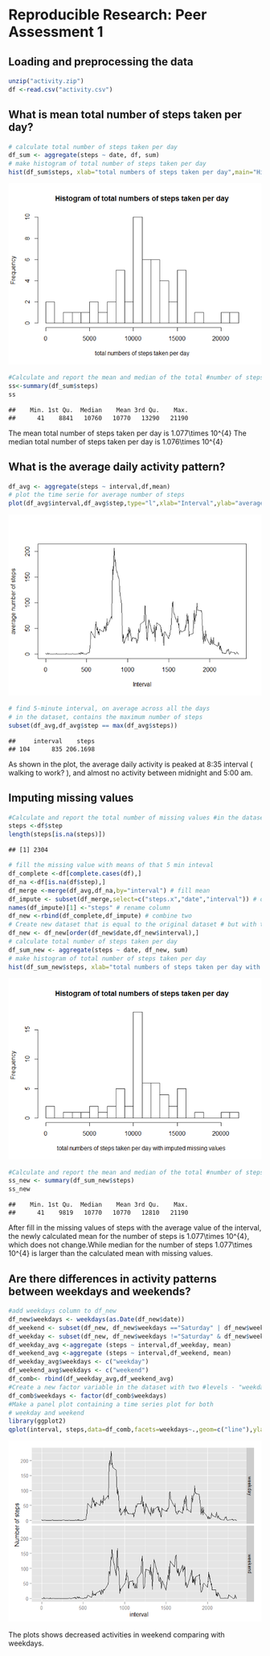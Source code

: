 # Reproducible Research: Peer Assessment 1


## Loading and preprocessing the data

```r
unzip("activity.zip")
df <-read.csv("activity.csv")
```



## What is mean total number of steps taken per day?

```r
# calculate total number of steps taken per day
df_sum <- aggregate(steps ~ date, df, sum)
# make histogram of total number of steps taken per day
hist(df_sum$steps, xlab="total numbers of steps taken per day",main="Histogram of total numbers of steps taken per day",breaks=22)
```

![](PA1_template_files/figure-html/unnamed-chunk-2-1.png) 

```r
#Calculate and report the mean and median of the total #number of steps taken per day
ss<-summary(df_sum$steps)
ss
```

```
##    Min. 1st Qu.  Median    Mean 3rd Qu.    Max. 
##      41    8841   10760   10770   13290   21190
```

The mean total number of steps taken per day is
1.077\times 10^{4}
The median total number of steps taken per day is
1.076\times 10^{4}

## What is the average daily activity pattern?

```r
df_avg <- aggregate(steps ~ interval,df,mean)
# plot the time serie for average number of steps
plot(df_avg$interval,df_avg$step,type="l",xlab="Interval",ylab="average number of steps")
```

![](PA1_template_files/figure-html/unnamed-chunk-3-1.png) 

```r
# find 5-minute interval, on average across all the days 
# in the dataset, contains the maximum number of steps
subset(df_avg,df_avg$step == max(df_avg$steps))
```

```
##     interval    steps
## 104      835 206.1698
```

As shown in the plot, the average daily activity is peaked at 8:35 interval ( walking to work? ), and almost no activity between midnight and 5:00 am.

## Imputing missing values

```r
#Calculate and report the total number of missing values #in the dataset (i.e. the total number of rows with NAs)
steps <-df$step
length(steps[is.na(steps)])
```

```
## [1] 2304
```

```r
# fill the missing value with means of that 5 min inteval
df_complete <-df[complete.cases(df),]
df_na <-df[is.na(df$step),]
df_merge <-merge(df_avg,df_na,by="interval") # fill mean
df_impute <- subset(df_merge,select=c("steps.x","date","interval")) # only take the columns needed
names(df_impute)[1] <-"steps" # rename column
df_new <-rbind(df_complete,df_impute) # combine two
# Create new dataset that is equal to the original dataset # but with the missing data filled in.
df_new <- df_new[order(df_new$date,df_new$interval),] 
# calculate total number of steps taken per day
df_sum_new <- aggregate(steps ~ date, df_new, sum)
# make histogram of total number of steps taken per day
hist(df_sum_new$steps, xlab="total numbers of steps taken per day with imputed missing values ",main="Histogram of total numbers of steps taken per day",breaks=22)
```

![](PA1_template_files/figure-html/unnamed-chunk-4-1.png) 

```r
#Calculate and report the mean and median of the total #number of steps taken per day
ss_new <- summary(df_sum_new$steps)
ss_new
```

```
##    Min. 1st Qu.  Median    Mean 3rd Qu.    Max. 
##      41    9819   10770   10770   12810   21190
```

After fill in the missing values of steps with the average value of the interval, the newly calculated mean for the number of steps is 1.077\times 10^{4}, which does not change.While median for the number of steps 1.077\times 10^{4} is larger than the calculated mean with missing values.

## Are there differences in activity patterns between weekdays and weekends?

```r
#add weekdays column to df_new
df_new$weekdays <- weekdays(as.Date(df_new$date))
df_weekend <- subset(df_new, df_new$weekdays =="Saturday" | df_new$weekdays =="Sunday")
df_weekday <- subset(df_new, df_new$weekdays !="Saturday" & df_new$weekdays !="Sunday")
df_weekday_avg <-aggregate (steps ~ interval,df_weekday, mean)
df_weekend_avg <-aggregate (steps ~ interval,df_weekend, mean)
df_weekday_avg$weekdays <- c("weekday")
df_weekend_avg$weekdays <- c("weekend")
df_comb<- rbind(df_weekday_avg,df_weekend_avg)
#Create a new factor variable in the dataset with two #levels - "weekday" and "weekend"
df_comb$weekdays <- factor(df_comb$weekdays)
#Make a panel plot containing a time series plot for both 
# weekday and weekend
library(ggplot2)
qplot(interval, steps,data=df_comb,facets=weekdays~.,geom=c("line"),ylab="Number of steps")
```

![](PA1_template_files/figure-html/unnamed-chunk-5-1.png) 

The plots shows decreased activities in weekend comparing with weekdays.
